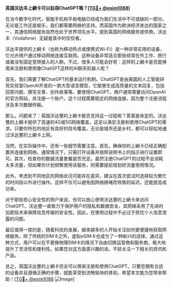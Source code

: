 **英国沃达丰上網卡可以註冊ChatGPT嗎？[[TG💪+ @esim1088](https://t.me/s/esim1088)]**

在当今数字化时代，智能手机和平板电脑已经成为我们生活中不可或缺的一部分。无论是工作还是娱乐，我们都需要网络的支持。而英国作为欧洲经济发达的国家之一，其通信网络服务自然也处于世界领先水平。提到英国的网络服务提供商，沃达丰（Vodafone）无疑是其中的佼佼者。

沃达丰提供的上網卡（也称为移动热点或便携式Wi-Fi）是一种非常实用的设备，它允许用户通过移动网络连接互联网。这种设备非常适合那些经常在外工作、旅行或者没有固定宽带接入的人群。不过，很多人可能会好奇：这样的上網卡是否能够用来注册和使用像ChatGPT这样的AI聊天机器人呢？

首先，我们需要了解ChatGPT的基本运行机制。ChatGPT是由美国的人工智能研究实验室OpenAI开发的一款大型语言模型，它能够生成高质量的文本回复，包括回答问题、撰写文章、创作故事等。要使用ChatGPT，用户通常需要访问OpenAI的官方网站，并注册一个账户。这个过程需要稳定的网络连接，因为整个注册流程涉及多次数据传输。

那么，问题来了：英国沃达豐的上網卡能否支持这一过程呢？答案是肯定的。沃达豐的上網卡提供了高速的4G或5G网络覆盖，这足以满足注册和使用ChatGPT的需求。只要你所在的地区有良好的信号覆盖，无论是城市还是乡村，都可以轻松地通过沃达豐的上網卡上网。

当然，在实际操作中，还有一些细节需要注意。首先，确保你的上網卡已经正确配置并连接到网络。通常情况下，只需打开设备并按照说明书上的指示进行设置即可。其次，检查你的数据流量套餐是否充足。虽然注册ChatGPT的过程不会消耗太多流量，但如果你计划频繁使用该服务，则需要提前规划好流量使用情况。

此外，考虑到不同地区的网络状况可能存在差异，建议在首次尝试时选择较为繁忙的时间段以外进行操作。这样不仅可以避免因网络拥堵而导致的延迟，还能提高成功率。

对于那些担心安全性的用户来说，也可以放心使用沃达豐的上網卡来访问ChatGPT。沃达豐一直致力于保护用户的隐私和数据安全，其网络采用了先进的加密技术来保障信息传输的安全性。因此，在使用过程中不必过于担忧个人信息泄露的问题。

最后值得一提的是，随着科技的发展，越来越多的人开始关注如何更便捷地获取网络服务。除了传统的SIM卡之外，虚拟eSIM卡也成为了一种新兴的选择。通过这种方式，用户可以在不更换物理SIM卡的情况下自由切换运营商和服务商，极大地提升了灵活性和便利性。如果您对这方面感兴趣的话，不妨关注一下相关的资讯和产品。

总之，英国沃达豐的上網卡完全可以用来注册和使用ChatGPT。只要您拥有合适的设备并且遵循正确的步骤，就能享受到流畅愉快的体验。希望本文能为您带来帮助！[[TG💪+ @esim1088](https://t.me/s/esim1088) ![Image](https://i.postimg.cc/4NQfJmqS/Snipaste-2025-05-13-00-14-12.png)]